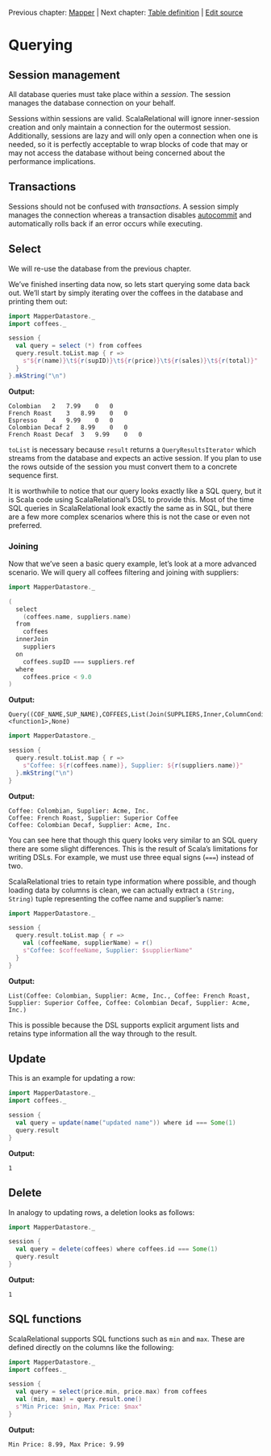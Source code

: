 Previous chapter: [Mapper](mapper.md)  |  Next chapter: [Table definition](table-definition-1.md)  |  [Edit source](https://github.com/outr/scalarelational-manual/edit/master/https://github.com/outr/scalarelational-manual/edit/master/)

# Querying


## Session management
All database queries must take place within a *session*. The session manages the database connection on your behalf.

Sessions within sessions are valid. ScalaRelational will ignore inner-session creation and only maintain a connection for the outermost session. Additionally, sessions are lazy and will only open a connection when one is needed, so it is perfectly acceptable to wrap blocks of code that may or may not access the database without being concerned about the performance implications.


## Transactions
Sessions should not be confused with *transactions*. A session simply manages the connection whereas a transaction disables [autocommit](https://en.wikipedia.org/wiki/Autocommit) and automatically rolls back if an error occurs while executing.


## Select
We will re-use the database from the previous chapter.

We’ve finished inserting data now, so lets start querying some data back out. We’ll start by simply iterating over the coffees in the database and printing them out:

```scala
import MapperDatastore._
import coffees._

session {
  val query = select (*) from coffees
  query.result.toList.map { r =>
    s"${r(name)}\t${r(supID)}\t${r(price)}\t${r(sales)}\t${r(total)}"
  }
}.mkString("\n")
```

**Output:**
```
Colombian	2	7.99	0	0
French Roast	3	8.99	0	0
Espresso	4	9.99	0	0
Colombian Decaf	2	8.99	0	0
French Roast Decaf	3	9.99	0	0
```

`toList` is necessary because `result` returns a `QueryResultsIterator` which streams from the database and expects an active session. If you plan to use the rows outside of the session you must convert them to a concrete sequence first.

It is worthwhile to notice that our query looks exactly like a SQL query, but it is Scala code using ScalaRelational’s DSL to provide this. Most of the time SQL queries in ScalaRelational look exactly the same as in SQL, but there are a few more complex scenarios where this is not the case or even not preferred.

### Joining
Now that we’ve seen a basic query example, let’s look at a more advanced scenario. We will query all coffees filtering and joining with suppliers:

```scala
import MapperDatastore._

(
  select
    (coffees.name, suppliers.name)
  from
    coffees
  innerJoin
    suppliers
  on
    coffees.supID === suppliers.ref
  where
    coffees.price < 9.0
)
```

**Output:**
```
Query((COF_NAME,SUP_NAME),COFFEES,List(Join(SUPPLIERS,Inner,ColumnCondition(SUP_ID,Equal,RefColumn(SUP_ID)))),DirectCondition(PRICE,LessThan,9.0),List(),List(),-1,-1,<function1>,None)
```

```scala
import MapperDatastore._

session {
  query.result.toList.map { r =>
    s"Coffee: ${r(coffees.name)}, Supplier: ${r(suppliers.name)}"
  }.mkString("\n")
}
```

**Output:**
```
Coffee: Colombian, Supplier: Acme, Inc.
Coffee: French Roast, Supplier: Superior Coffee
Coffee: Colombian Decaf, Supplier: Acme, Inc.
```

You can see here that though this query looks very similar to an SQL query there are some slight differences. This is the result of Scala’s limitations for writing DSLs. For example, we must use three equal signs (`===`) instead of two.

ScalaRelational tries to retain type information where possible, and though loading data by columns is clean, we can actually extract a `(String, String)` tuple representing the coffee name and supplier’s name:

```scala
import MapperDatastore._

session {
  query.result.toList.map { r =>
    val (coffeeName, supplierName) = r()
    s"Coffee: $coffeeName, Supplier: $supplierName"
  }
}
```

**Output:**
```
List(Coffee: Colombian, Supplier: Acme, Inc., Coffee: French Roast, Supplier: Superior Coffee, Coffee: Colombian Decaf, Supplier: Acme, Inc.)
```

This is possible because the DSL supports explicit argument lists and retains type information all the way through to the result.



## Update
This is an example for updating a row:

```scala
import MapperDatastore._
import coffees._

session {
  val query = update(name("updated name")) where id === Some(1)
  query.result
}
```

**Output:**
```
1
```


## Delete
In analogy to updating rows, a deletion looks as follows:

```scala
import MapperDatastore._

session {
  val query = delete(coffees) where coffees.id === Some(1)
  query.result
}
```

**Output:**
```
1
```


## SQL functions
ScalaRelational supports SQL functions such as `min` and `max`. These are defined directly on the columns like the following:

```scala
import MapperDatastore._
import coffees._

session {
  val query = select(price.min, price.max) from coffees
  val (min, max) = query.result.one()
  s"Min Price: $min, Max Price: $max"
}
```

**Output:**
```
Min Price: 8.99, Max Price: 9.99
```




